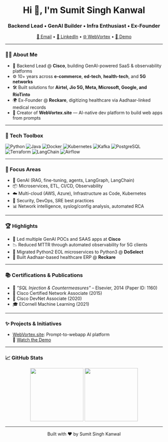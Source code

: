 <h1 align="center">Hi 👋, I'm Sumit Singh Kanwal</h1>
<h3 align="center">Backend Lead • GenAI Builder • Infra Enthusiast • Ex-Founder</h3>

<p align="center">
  <a href="mailto:sumit.kanwal@gmail.com">📧 Email</a> •
  <a href="https://linkedin.com/in/sumitkanwal">💼 LinkedIn</a> •
  <a href="https://webvortex.site">🌐 WebVortex</a> •
  <a href="https://youtu.be/tML0qWLuII8">🎥 Demo</a>
</p>

---

### 🧑‍💻 About Me

- 🚀 Backend Lead @ **Cisco**, building GenAI-powered SaaS & observability platforms
- ⚙️ 10+ years across **e-commerce**, **ed-tech**, **health-tech**, and **5G networks**
- 🛠 Built solutions for **Airtel, Jio 5G, Meta, Microsoft, Google, and RioTinto**
- 🌍 Ex-Founder @ **Reckare**, digitizing healthcare via Aadhaar-linked medical records
- 🧠 Creator of **WebVortex.site** — AI-native dev platform to build web apps from prompts

---

### 🧰 Tech Toolbox

![Python](https://img.shields.io/badge/Python-3776AB?style=for-the-badge&logo=python&logoColor=white)
![Java](https://img.shields.io/badge/Java-007396?style=for-the-badge&logo=java&logoColor=white)
![Docker](https://img.shields.io/badge/Docker-2496ED?style=for-the-badge&logo=docker&logoColor=white)
![Kubernetes](https://img.shields.io/badge/K8s-326CE5?style=for-the-badge&logo=kubernetes&logoColor=white)
![Kafka](https://img.shields.io/badge/Kafka-231F20?style=for-the-badge&logo=apachekafka&logoColor=white)
![PostgreSQL](https://img.shields.io/badge/Postgres-4169E1?style=for-the-badge&logo=postgresql&logoColor=white)
![Terraform](https://img.shields.io/badge/Terraform-7B42BC?style=for-the-badge&logo=terraform&logoColor=white)
![LangChain](https://img.shields.io/badge/LangChain-000000?style=for-the-badge&logo=openai&logoColor=white)
![Airflow](https://img.shields.io/badge/Airflow-017CEE?style=for-the-badge&logo=apacheairflow&logoColor=white)

---

### 🧪 Focus Areas

- 🧠 GenAI (RAG, fine-tuning, agents, LangGraph, LangChain)
- 📦 Microservices, ETL, CI/CD, Observability
- ☁️ Multi-cloud (AWS, Azure), Infrastructure as Code, Kubernetes
- 🔐 Security, DevOps, SRE best practices
- 📊 Network intelligence, syslog/config analysis, automated RCA

---

### 🏆 Highlights

- 🧬 Led multiple GenAI POCs and SAAS apps at **Cisco**
- 📉 Reduced MTTR through automated observability for 5G clients
- 🔄 Migrated Python2 EOL microservices to Python3 @ **DoSelect**
- 🏥 Built Aadhaar-based healthcare ERP @ **Reckare**

---

### 📚 Certifications & Publications

- 📝 *"SQL Injection & Countermeasures"* – Elsevier, 2014 (Paper ID: 1160)
- 🥇 Cisco Certified Network Associate (2015)
- 🥇 Cisco DevNet Associate (2020)
- 🎓 ECornell Machine Learning (2021)

---

### ✨ Projects & Initiatives

- [WebVortex.site](https://webvortex.site): Prompt-to-webapp AI platform  
  🎥 [Watch the Demo](https://youtu.be/tML0qWLuII8)

---

### 📈 GitHub Stats

<p align="center">
  <img src="https://github-readme-stats.vercel.app/api?username=sumitkanwal&show_icons=true&theme=radical" height="170" />
  <img src="https://github-readme-stats.vercel.app/api/top-langs/?username=sumitkanwal&layout=compact&theme=radical" height="170" />
</p>

---

<p align="center">
  Built with ❤️ by Sumit Singh Kanwal
</p>
